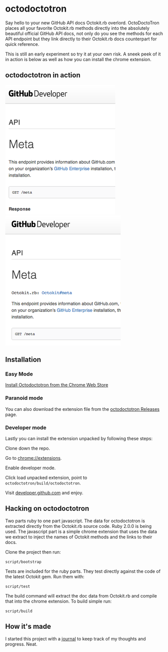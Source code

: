 # octodoctotron

Say hello to your new GitHub API docs Octokit.rb overlord. OctoDoctoTron places
all your favorite Octokit.rb methods directly into the absolutely beautiful 
official GitHub API docs, not only do you see the methods for each API endpoint
but they link directly to their Octokit.rb docs counterpart for quick reference.

This is still an early experiment so try it at your own risk. A sneek peek of it
in action is below as well as how you can install the chrome extension.

## octodoctotron in action

![GitHub API docs before](/build/screenshots/api-docs-before.png?raw=true)
![GitHub API docs after](/build/screenshots/api-docs-after.png?raw=true)

## Installation

### Easy Mode

[Install Octodoctotron from the Chrome Web Store](https://chrome.google.com/webstore/detail/octodoctotron/aaobeelfoiokkmjgiefcfceabhnpimad?hl=en&gl=US)

### Paranoid mode

You can also download the extension file from the [octodoctotron Releases](
https://github.com/joeyw/octodoctotron/releases) page.

### Developer mode

Lastly you can install the extension unpacked by following these steps:

Clone down the repo.

Go to [chrome://extensions](chrome://extensions).

Enable developer mode.

Click load unpacked extension, point to `octodoctotron/build/octodoctotron`.

Visit [developer.github.com](http://developer.github.com) and enjoy.

## Hacking on octodoctotron

Two parts ruby to one part javascript. The data for octodoctotron is extracted
directly from the Octokit.rb source code. Ruby 2.0.0 is being used. The javascript
part is a simple chrome extension that uses the data we extract to inject the
names of Octokit methods and the links to their docs.

Clone the project then run:

	script/bootstrap

Tests are included for the ruby parts. They test directly against the code of
the latest Octokit gem. Run them with:

	script/test

The build command will extract the doc data from Octokit.rb and compile that
into the chrome extension. To build simple run:

	script/build

## How it's made

I started this project with a [journal](Journal.md) to keep track of my thoughts
and progress. Neat.
